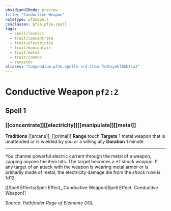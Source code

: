 ```yaml
---
obsidianUIMode: preview
title: "Conductive Weapon"
noteType: pf2eSpell
cssclasses: pf2e,pf2e-spell
tags:
  - spell/level/1
  - trait/concentrate
  - trait/electricity
  - trait/manipulate
  - trait/metal
  - trait/common
  - remaster
aliases: "Compendium.pf2e.spells-srd.Item.fkUCvynklBGb4LaI" 
---
```

# Conductive Weapon  `pf2:2`  
## Spell 1
### [[concentrate]][[electricity]][[manipulate]][[metal]]
**Traditions** [[arcane]], [[primal]]
**Range** touch
**Targets** 1 metal weapon that is unattended or is wielded by you or a willing ally
**Duration** 1 minute
* * * 
You channel powerful electric current through the metal of a weapon, zapping anyone the item hits. The target becomes a _+1 shock weapon_. If any target of an attack with the weapon is wearing metal armor or is primarily made of metal, the electricity damage die from the _shock_ rune is 1d12.

[[Spell Effects/Spell Effect_ Conductive Weapon|Spell Effect: Conductive Weapon]]

*Source: Pathfinder Rage of Elements*
*OGL*